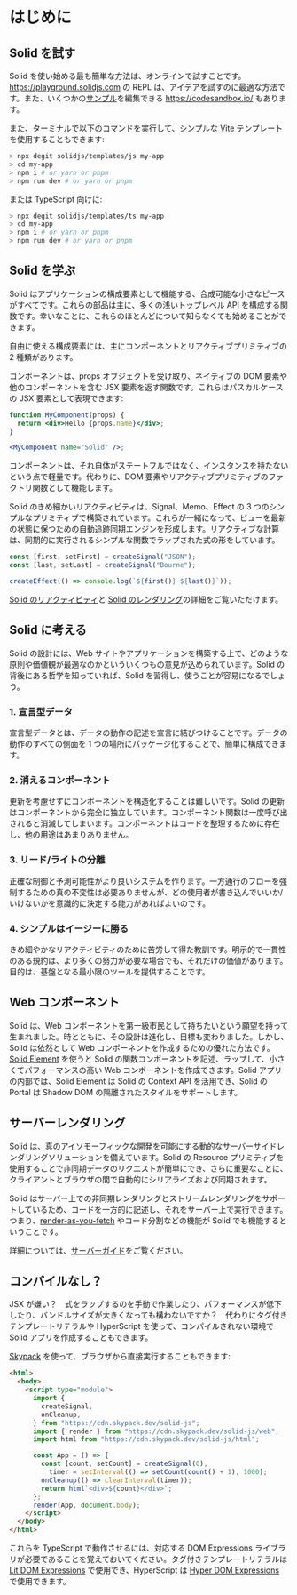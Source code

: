 # はじめに

## Solid を試す

Solid を使い始める最も簡単な方法は、オンラインで試すことです。https://playground.solidjs.com の REPL は、アイデアを試すのに最適な方法です。また、いくつかの[サンプル](https://github.com/solidjs/solid/blob/main/documentation/resources/examples.md)を編集できる https://codesandbox.io/ もあります。

また、ターミナルで以下のコマンドを実行して、シンプルな [Vite](https://vitejs.dev/) テンプレートを使用することもできます:

```sh
> npx degit solidjs/templates/js my-app
> cd my-app
> npm i # or yarn or pnpm
> npm run dev # or yarn or pnpm
```

または TypeScript 向けに:

```sh
> npx degit solidjs/templates/ts my-app
> cd my-app
> npm i # or yarn or pnpm
> npm run dev # or yarn or pnpm
```

## Solid を学ぶ

Solid はアプリケーションの構成要素として機能する、合成可能な小さなピースがすべてです。これらの部品は主に、多くの浅いトップレベル API を構成する関数です。幸いなことに、これらのほとんどについて知らなくても始めることができます。

自由に使える構成要素には、主にコンポーネントとリアクティブプリミティブの 2 種類があります。

コンポーネントは、props オブジェクトを受け取り、ネイティブの DOM 要素や他のコンポーネントを含む JSX 要素を返す関数です。これらはパスカルケースの JSX 要素として表現できます:

```jsx
function MyComponent(props) {
  return <div>Hello {props.name}</div>;
}

<MyComponent name="Solid" />;
```

コンポーネントは、それ自体がステートフルではなく、インスタンスを持たないという点で軽量です。代わりに、DOM 要素やリアクティブプリミティブのファクトリ関数として機能します。

Solid のきめ細かいリアクティビティは、Signal、Memo、Effect の 3 つのシンプルなプリミティブで構築されています。これらが一緒になって、ビューを最新の状態に保つための自動追跡同期エンジンを形成します。リアクティブな計算は、同期的に実行されるシンプルな関数でラップされた式の形をしています。

```js
const [first, setFirst] = createSignal("JSON");
const [last, setLast] = createSignal("Bourne");

createEffect(() => console.log(`${first()} ${last()}`));
```

[Solid のリアクティビティ](/guides/reactivity)と [Solid のレンダリング](/guides/rendering)の詳細をご覧いただけます。

## Solid に考える

Solid の設計には、Web サイトやアプリケーションを構築する上で、どのような原則や価値観が最適なのかといういくつもの意見が込められています。Solid の背後にある哲学を知っていれば、Solid を習得し、使うことが容易になるでしょう。

### 1. 宣言型データ

宣言型データとは、データの動作の記述を宣言に結びつけることです。データの動作のすべての側面を 1 つの場所にパッケージ化することで、簡単に構成できます。

### 2. 消えるコンポーネント

更新を考慮せずにコンポーネントを構造化することは難しいです。Solid の更新はコンポーネントから完全に独立しています。コンポーネント関数は一度呼び出されると消滅してしまいます。コンポーネントはコードを整理するために存在し、他の用途はあまりありません。

### 3. リード/ライトの分離

正確な制御と予測可能性がより良いシステムを作ります。一方通行のフローを強制するための真の不変性は必要ありませんが、どの使用者が書き込んでいいか/いけないかを意識的に決定する能力があればよいのです。

### 4. シンプルはイージーに勝る

きめ細やかなリアクティビティのために苦労して得た教訓です。明示的で一貫性のある規約は、より多くの努力が必要な場合でも、それだけの価値があります。目的は、基盤となる最小限のツールを提供することです。

## Web コンポーネント

Solid は、Web コンポーネントを第一級市民として持ちたいという願望を持って生まれました。時とともに、その設計は進化し、目標も変わりました。しかし、Solid は依然として Web コンポーネントを作成するための優れた方法です。[Solid Element](https://github.com/solidjs/solid/tree/main/packages/solid-element) を使うと Solid の関数コンポーネントを記述、ラップして、小さくてパフォーマンスの高い Web コンポーネントを作成できます。Solid アプリの内部では、Solid Element は Solid の Context API を活用でき、Solid の Portal は Shadow DOM の隔離されたスタイルをサポートします。

## サーバーレンダリング

Solid は、真のアイソモーフィックな開発を可能にする動的なサーバーサイドレンダリングソリューションを備えています。Solid の Resource プリミティブを使用することで非同期データのリクエストが簡単にでき、さらに重要なことに、クライアントとブラウザの間で自動的にシリアライズおよび同期されます。

Solid はサーバー上での非同期レンダリングとストリームレンダリングをサポートしているため、コードを一方的に記述し、それをサーバー上で実行できます。つまり、[render-as-you-fetch](https://reactjs.org/docs/concurrent-mode-suspense.html#approach-3-render-as-you-fetch-using-suspense) やコード分割などの機能が Solid でも機能するということです。

詳細については、[サーバーガイド](/guides/server#サーバーサイドレンダリング)をご覧ください。

## コンパイルなし？

JSX が嫌い？　式をラップするのを手動で作業したり、パフォーマンスが低下したり、バンドルサイズが大きくなっても構わないですか？　代わりにタグ付きテンプレートリテラルや HyperScript を使って、コンパイルされない環境で Solid アプリを作成することもできます。

[Skypack](https://www.skypack.dev/) を使って、ブラウザから直接実行することもできます:

```html
<html>
  <body>
    <script type="module">
      import {
        createSignal,
        onCleanup,
      } from "https://cdn.skypack.dev/solid-js";
      import { render } from "https://cdn.skypack.dev/solid-js/web";
      import html from "https://cdn.skypack.dev/solid-js/html";

      const App = () => {
        const [count, setCount] = createSignal(0),
          timer = setInterval(() => setCount(count() + 1), 1000);
        onCleanup(() => clearInterval(timer));
        return html`<div>${count}</div>`;
      };
      render(App, document.body);
    </script>
  </body>
</html>
```

これらを TypeScript で動作させるには、対応する DOM Expressions ライブラリが必要であることを覚えておいてください。タグ付きテンプレートリテラルは [Lit DOM Expressions](https://github.com/ryansolid/dom-expressions/tree/main/packages/lit-dom-expressions) で使用でき、HyperScript は [Hyper DOM Expressions](https://github.com/ryansolid/dom-expressions/tree/main/packages/hyper-dom-expressions) で使用できます。
